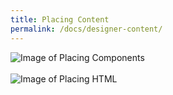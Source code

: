 ```yaml
---
title: Placing Content
permalink: /docs/designer-content/
---
```


![Image of Placing Components](/img/form-placingcomponents.gif)
<br/>
<br/>
![Image of Placing HTML](/img/form-placinghtml.gif)

